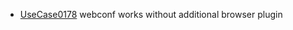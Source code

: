  * [UseCase0178](https://github.com/DomainDrivenArchitecture/ddaRequirement/blob/master/en/requirements/UseCase0178.md) webconf works without additional browser plugin